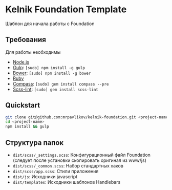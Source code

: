 # Kelnik Foundation Template

Шаблон для начала работы с Foundation

## Требования

Для работы необходимы

  * [Node.js](http://nodejs.org)
  * [Gulp](http://gulpjs.com/): `[sudo] npm install -g gulp`
  * [Bower](http://bower.io): `[sudo] npm install -g bower`
  * [Ruby](https://www.ruby-lang.org/ru/downloads/)
  * [Compass](http://compass-style.org/): `[sudo] gem install compass --pre`
  * [Scss-lint](https://github.com/causes/scss-lint): `[sudo] gem install scss-lint`

## Quickstart

```bash
git clone git@github.com:mrpavlikov/kelnik-foundation.git <project-name>
cd <project-name>
npm install && gulp
```

## Структура папок

  * `dist/scss/_settings.scss`: Конфигурационный файл Foundation (следует после установки скопировать оригинал из www/js)
  * `dist/scss/_common.scss`: Набор стандартных хаков
  * `dist/scss/app.scss`: Стили приложения
  * `dist/js`: Исходники javascript
  * `dist/templates`: Исходники шаблонов Handlebars
